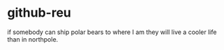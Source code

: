 # github-reu
if somebody can ship polar bears to where I am they will live a cooler life than in northpole. 
